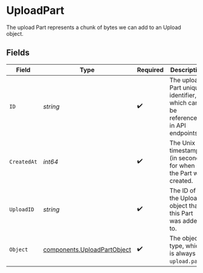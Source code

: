 # UploadPart

The upload Part represents a chunk of bytes we can add to an Upload object.



## Fields

| Field                                                                        | Type                                                                         | Required                                                                     | Description                                                                  |
| ---------------------------------------------------------------------------- | ---------------------------------------------------------------------------- | ---------------------------------------------------------------------------- | ---------------------------------------------------------------------------- |
| `ID`                                                                         | *string*                                                                     | :heavy_check_mark:                                                           | The upload Part unique identifier, which can be referenced in API endpoints. |
| `CreatedAt`                                                                  | *int64*                                                                      | :heavy_check_mark:                                                           | The Unix timestamp (in seconds) for when the Part was created.               |
| `UploadID`                                                                   | *string*                                                                     | :heavy_check_mark:                                                           | The ID of the Upload object that this Part was added to.                     |
| `Object`                                                                     | [components.UploadPartObject](../../models/components/uploadpartobject.md)   | :heavy_check_mark:                                                           | The object type, which is always `upload.part`.                              |